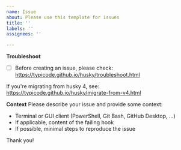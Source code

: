 ```yaml
---
name: Issue
about: Please use this template for issues
title: ''
labels: ''
assignees: ''

---
```


**Troubleshoot**
- [ ] Before creating an issue, please check:
https://typicode.github.io/husky/troubleshoot.html

If you're migrating from husky 4, see:
https://typicode.github.io/husky/migrate-from-v4.html

**Context**
Please describe your issue and provide some context:
- Terminal or GUI client (PowerShell, Git Bash, GitHub Desktop, ...)
- If applicable, content of the failing hook
- If possible, minimal steps to reproduce the issue

Thank you!
